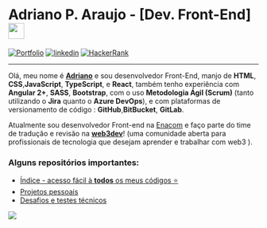 # Adriano P. Araujo - [Dev. Front-End] <img src="https://github.com/blackcater/blackcater/raw/main/images/Hi.gif" height="32" />

[![Portfolio](https://img.shields.io/badge/Portfolio-%23000000.svg?style=for-the-badge&logo=firefox&logoColor=#FF7139)](https://dev-araujo.com.br/)
[![linkedin](https://img.shields.io/badge/LinkedIn-0077B5?style=for-the-badge&logo=linkedin&logoColor=white)](https://www.linkedin.com/in/araujocode/)
[![HackerRank](https://img.shields.io/badge/-Hackerrank⭐⭐⭐⭐-2EC866?style=for-the-badge&logo=HackerRank&logoColor=white)](https://www.hackerrank.com/araujo6_6)


---

Olá, meu nome é [**Adriano**](https://dev-araujo.com.br/) e sou desenvolvedor Front-End, manjo de **HTML**, **CSS**,**JavaScript**, **TypeScript**, e **React**, também tenho experiência com **Angular 2+**, **SASS**, **Bootstrap**, com o uso **Metodologia Ágil (Scrum)** (tanto utilizando o **Jira** quanto o **Azure DevOps**), e com plataformas de versionamento de código : **GitHub**,**BitBucket**, **GitLab**.

Atualmente sou desenvolvedor Front-end na [Enacom](https://www.linkedin.com/company/enacomgroup/mycompany/) e faço parte do time de tradução e revisão na [**web3dev**](https://www.web3dev.com.br/)! (uma comunidade aberta para profissionais de tecnologia que desejam aprender e trabalhar com web3 ).


### Alguns repositórios importantes:
- [Índice - acesso fácil à **todos** os meus códigos ⭐](https://github.com/dev-araujo/Index)
- [Projetos pessoais](https://github.com/dev-araujo/projetos)
- [Desafios e testes técnicos](https://github.com/dev-araujo/desafios)






![](https://github-readme-stats.vercel.app/api/top-langs/?username=dev-araujo)
